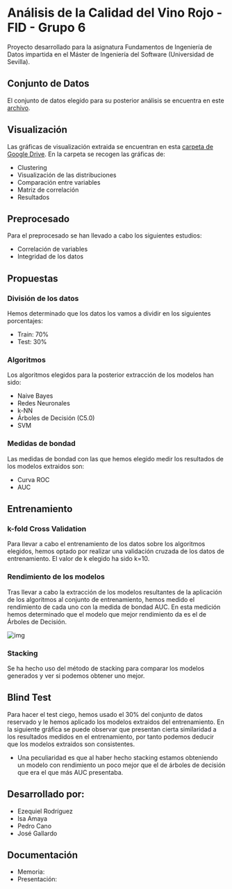 # Análisis de la Calidad del Vino Rojo - FID - Grupo 6
Proyecto desarrollado para la asignatura Fundamentos de Ingeniería de Datos impartida en el Máster de Ingeniería del Software (Universidad de Sevilla).

## Conjunto de Datos
El conjunto de datos elegido para su posterior análisis se encuentra en este [archivo](winequality-red.csv).

## Visualización
Las gráficas de visualización extraida se encuentran en esta [carpeta de Google Drive](https://drive.google.com/drive/folders/1_2z5jXTZoaz1GhUMGMR4sfZFwwfNUDNt?usp=sharing).
En la carpeta se recogen las gráficas de:
- Clustering
- Visualización de las distribuciones
- Comparación entre variables
- Matriz de correlación
- Resultados

## Preprocesado
Para el preprocesado se han llevado a cabo los siguientes estudios:
- Correlación de variables
- Integridad de los datos

## Propuestas

### División de los datos
Hemos determinado que los datos los vamos a dividir en los siguientes porcentajes:
- Train: 70%
- Test: 30%

### Algoritmos
Los algoritmos elegidos para la posterior extracción de los modelos han sido:
- Naive Bayes
- Redes Neuronales
- k-NN
- Árboles de Decisión (C5.0)
- SVM

### Medidas de bondad
Las medidas de bondad con las que hemos elegido medir los resultados de los modelos extraidos son:
- Curva ROC
- AUC

## Entrenamiento
### k-fold Cross Validation
Para llevar a cabo el entrenamiento de los datos sobre los algoritmos elegidos, hemos optado por realizar 
una validación cruzada de los datos de entrenamiento. El valor de k elegido ha sido k=10.

### Rendimiento de los modelos
Tras llevar a cabo la extracción de los modelos resultantes de la aplicación de los algoritmos al conjunto de entrenamiento, 
hemos medido el rendimiento de cada uno con la medida de bondad AUC.
En esta medición hemos determinado que el modelo que mejor rendimiento da es el de Árboles de Decisión.

![img](http://i.imgur.com/yourfilename.png)

### Stacking
Se ha hecho uso del método de stacking para comparar los modelos generados y ver si podemos obtener uno mejor.

## Blind Test
Para hacer el test ciego, hemos usado el 30% del conjunto de datos reservado y le hemos aplicado los modelos extraidos del entrenamiento.
En la siguiente gráfica se puede observar que presentan cierta similaridad a los resultados medidos en el entrenamiento, por tanto podemos
deducir que los modelos extraidos son consistentes.
- Una peculiaridad es que al haber hecho stacking estamos obteniendo un modelo con rendimiento un poco mejor que el de 
árboles de decisión que era el que más AUC presentaba.

## Desarrollado por:
- Ezequiel Rodríguez
- Isa Amaya
- Pedro Cano
- José Gallardo

## Documentación
- Memoria:
- Presentación:

